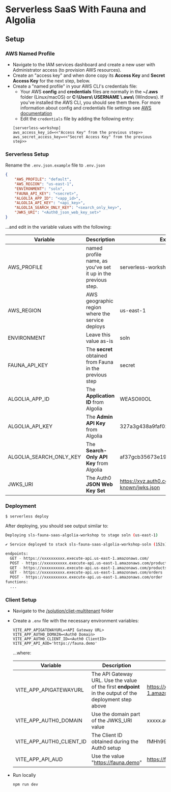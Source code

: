 # Serverless SaaS With Fauna and Algolia

## Setup

### AWS Named Profile
* Navigate to the IAM services dashboard and create a new user with Administrator access (to provision
  AWS resources).
* Create an "access key" and when done copy its **Access Key** and **Secret Access Key** for the next step, below.
* Create a "named profile" in your AWS CLI's credentials file:
  * Your AWS **config** and **credentials** files are normally in the **~/.aws** folder (Linux/macOS) 
    or **C:&#92;Users&#92; USERNAME &#92;.aws&#92;** (Windows). If you've installed the AWS CLI, 
    you should see them there. For more information about config and credentials file settings see 
    [AWS documentation](https://docs.aws.amazon.com/cli/latest/userguide/cli-configure-files.html#cli-configure-files-using-profiles)
  * Edit the `credentials` file by adding the following entry: 
  ```
  [serverless-workshop]
  aws_access_key_id=<<"Access Key" from the previous step>>
  aws_secret_access_key=<<"Secret Access Key" from the previous step>>
  ```

### Serverless Setup

Rename the `.env.json.example` file to `.env.json`
```json
{
    "AWS_PROFILE": "default",
    "AWS_REGION": "us-east-1",
    "ENVIRONMENT": "soln",
    "FAUNA_API_KEY": "<secret>",
    "ALGOLIA_APP_ID": "<app_id>",
    "ALGOLIA_API_KEY": "<api_key>",
    "ALGOLIA_SEARCH_ONLY_KEY": "<search_only_key>",
    "JWKS_URI": "<Auth0_json_web_key_set>"
}
```
...and edit in the variable values with the following:

| Variable                | Description | Example |
| ---                     | ---         | ---     |
| AWS_PROFILE             | named profile name, as you've set it up in the previous step. | serverless-workshop |
| AWS_REGION              | AWS geographic region where the service deploys               | us-east-1 |
| ENVIRONMENT             | Leave this value as-is                                        | soln |
| FAUNA_API_KEY           | The **secret** obtained from Fauna in the previous step       | secret |
| ALGOLIA_APP_ID          | The **Application ID** from Algolia                           | WEASOII0OL |
| ALGOLIA_API_KEY         | The **Admin API Key** from Algolia                            | 327a3g438a9faf02941966f516a7e297 |
| ALGOLIA_SEARCH_ONLY_KEY | The **Search-Only API Key** from Algolia                      | af37gcb35673e19c7af9caac2b3e08c21 |
| JWKS_URI                | The Auth0 **JSON Web Key Set**                                | https://xyz.auth0.com/.well-known/jwks.json |


### Deployment
```
$ serverless deploy
```

After deploying, you should see output similar to:

```bash
Deploying sls-fauna-saas-algolia-workshop to stage soln (us-east-1)

✔ Service deployed to stack sls-fauna-saas-algolia-workshop-soln (152s)

endpoints: 
  GET - https://xxxxxxxxxx.execute-api.us-east-1.amazonaws.com/
  POST - https://xxxxxxxxxx.execute-api.us-east-1.amazonaws.com/product
  GET - https://xxxxxxxxxx.execute-api.us-east-1.amazonaws.com/products
  GET - https://xxxxxxxxxx.execute-api.us-east-1.amazonaws.com/orders
  POST - https://xxxxxxxxxx.execute-api.us-east-1.amazonaws.com/order
functions:
  ...
```

### Client Setup
* Navigate to the [/solution/cliet-multitenant](/solution/client-multitenant) folder
* Create a `.env` file with the necessary environment variables:
    ```
    VITE_APP_APIGATEWAYURL=<API Gateway URL>
    VITE_APP_AUTH0_DOMAIN=<Auth0 Domain>
    VITE_APP_AUTH0_CLIENT_ID=<Auth0 ClientID>
    VITE_APP_API_AUD='https://fauna.demo'
    ```
    ...where:

    | Variable                 | Description | Example |
    | ---                      | ---         | ---     |
    | VITE_APP_APIGATEWAYURL   | The API Gateway URL. Use the value of the first **endpoint** in the output of the deployment step above | https://xxxxxx.execute-api.us-east-1.amazonaws.com |
    | VITE_APP_AUTH0_DOMAIN    | Use the domain part of the JWKS_URI value     | xxxxx.auth0.com |
    | VITE_APP_AUTH0_CLIENT_ID | The Client ID obtained during the Auth0 setup | fMHh99Dxi2ZkJQK3fOPrF1DxnjGkOEEk |
    | VITE_APP_API_AUD         | Use the value "https://fauna.demo"            | https://fauna.demo |

* Run locally 
    ```
    npm run dev
    ```
